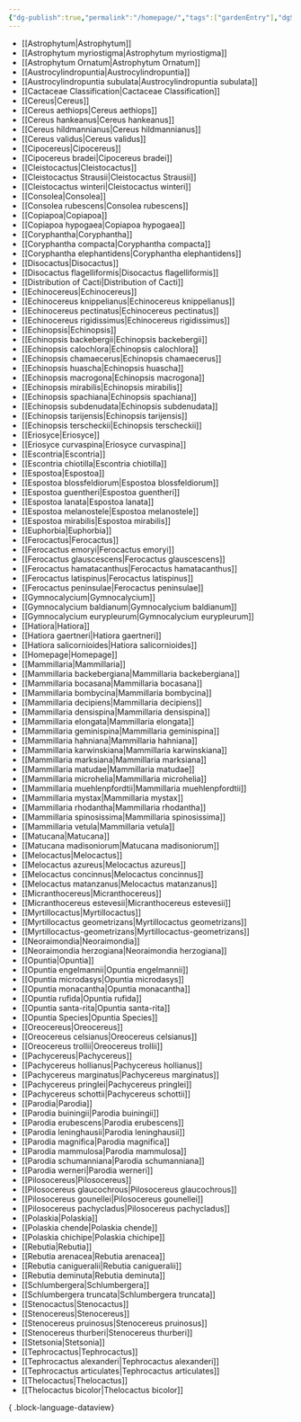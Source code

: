 ```yaml
---
{"dg-publish":true,"permalink":"/homepage/","tags":["gardenEntry"],"dgShowInlineTitle":true,"dgShowFileTree":true,"dgEnableSearch":true}
---
```





- [[Astrophytum\|Astrophytum]]
- [[Astrophytum myriostigma\|Astrophytum myriostigma]]
- [[Astrophytum Ornatum\|Astrophytum Ornatum]]
- [[Austrocylindropuntia\|Austrocylindropuntia]]
- [[Austrocylindropuntia subulata\|Austrocylindropuntia subulata]]
- [[Cactaceae Classification\|Cactaceae Classification]]
- [[Cereus\|Cereus]]
- [[Cereus aethiops\|Cereus aethiops]]
- [[Cereus hankeanus\|Cereus hankeanus]]
- [[Cereus hildmannianus\|Cereus hildmannianus]]
- [[Cereus validus\|Cereus validus]]
- [[Cipocereus\|Cipocereus]]
- [[Cipocereus bradei\|Cipocereus bradei]]
- [[Cleistocactus\|Cleistocactus]]
- [[Cleistocactus Strausii\|Cleistocactus Strausii]]
- [[Cleistocactus winteri\|Cleistocactus winteri]]
- [[Consolea\|Consolea]]
- [[Consolea rubescens\|Consolea rubescens]]
- [[Copiapoa\|Copiapoa]]
- [[Copiapoa hypogaea\|Copiapoa hypogaea]]
- [[Coryphantha\|Coryphantha]]
- [[Coryphantha compacta\|Coryphantha compacta]]
- [[Coryphantha elephantidens\|Coryphantha elephantidens]]
- [[Disocactus\|Disocactus]]
- [[Disocactus flagelliformis\|Disocactus flagelliformis]]
- [[Distribution of Cacti\|Distribution of Cacti]]
- [[Echinocereus\|Echinocereus]]
- [[Echinocereus knippelianus\|Echinocereus knippelianus]]
- [[Echinocereus pectinatus\|Echinocereus pectinatus]]
- [[Echinocereus rigidissimus\|Echinocereus rigidissimus]]
- [[Echinopsis\|Echinopsis]]
- [[Echinopsis backebergii\|Echinopsis backebergii]]
- [[Echinopsis calochlora\|Echinopsis calochlora]]
- [[Echinopsis chamaecerus\|Echinopsis chamaecerus]]
- [[Echinopsis huascha\|Echinopsis huascha]]
- [[Echinopsis macrogona\|Echinopsis macrogona]]
- [[Echinopsis mirabilis\|Echinopsis mirabilis]]
- [[Echinopsis spachiana\|Echinopsis spachiana]]
- [[Echinopsis subdenudata\|Echinopsis subdenudata]]
- [[Echinopsis tarijensis\|Echinopsis tarijensis]]
- [[Echinopsis terscheckii\|Echinopsis terscheckii]]
- [[Eriosyce\|Eriosyce]]
- [[Eriosyce curvaspina\|Eriosyce curvaspina]]
- [[Escontria\|Escontria]]
- [[Escontria chiotilla\|Escontria chiotilla]]
- [[Espostoa\|Espostoa]]
- [[Espostoa blossfeldiorum\|Espostoa blossfeldiorum]]
- [[Espostoa guentheri\|Espostoa guentheri]]
- [[Espostoa lanata\|Espostoa lanata]]
- [[Espostoa melanostele\|Espostoa melanostele]]
- [[Espostoa mirabilis\|Espostoa mirabilis]]
- [[Euphorbia\|Euphorbia]]
- [[Ferocactus\|Ferocactus]]
- [[Ferocactus emoryi\|Ferocactus emoryi]]
- [[Ferocactus glauscescens\|Ferocactus glauscescens]]
- [[Ferocactus hamatacanthus\|Ferocactus hamatacanthus]]
- [[Ferocactus latispinus\|Ferocactus latispinus]]
- [[Ferocactus peninsulae\|Ferocactus peninsulae]]
- [[Gymnocalycium\|Gymnocalycium]]
- [[Gymnocalycium baldianum\|Gymnocalycium baldianum]]
- [[Gymnocalycium eurypleurum\|Gymnocalycium eurypleurum]]
- [[Hatiora\|Hatiora]]
- [[Hatiora gaertneri\|Hatiora gaertneri]]
- [[Hatiora salicornioides\|Hatiora salicornioides]]
- [[Homepage\|Homepage]]
- [[Mammillaria\|Mammillaria]]
- [[Mammillaria backebergiana\|Mammillaria backebergiana]]
- [[Mammillaria bocasana\|Mammillaria bocasana]]
- [[Mammillaria bombycina\|Mammillaria bombycina]]
- [[Mammillaria decipiens\|Mammillaria decipiens]]
- [[Mammillaria densispina\|Mammillaria densispina]]
- [[Mammillaria elongata\|Mammillaria elongata]]
- [[Mammillaria geminispina\|Mammillaria geminispina]]
- [[Mammillaria hahniana\|Mammillaria hahniana]]
- [[Mammillaria karwinskiana\|Mammillaria karwinskiana]]
- [[Mammillaria marksiana\|Mammillaria marksiana]]
- [[Mammillaria matudae\|Mammillaria matudae]]
- [[Mammillaria microhelia\|Mammillaria microhelia]]
- [[Mammillaria muehlenpfordtii\|Mammillaria muehlenpfordtii]]
- [[Mammillaria mystax\|Mammillaria mystax]]
- [[Mammillaria rhodantha\|Mammillaria rhodantha]]
- [[Mammillaria spinosissima\|Mammillaria spinosissima]]
- [[Mammillaria vetula\|Mammillaria vetula]]
- [[Matucana\|Matucana]]
- [[Matucana madisoniorum\|Matucana madisoniorum]]
- [[Melocactus\|Melocactus]]
- [[Melocactus azureus\|Melocactus azureus]]
- [[Melocactus concinnus\|Melocactus concinnus]]
- [[Melocactus matanzanus\|Melocactus matanzanus]]
- [[Micranthocereus\|Micranthocereus]]
- [[Micranthocereus estevesii\|Micranthocereus estevesii]]
- [[Myrtillocactus\|Myrtillocactus]]
- [[Myrtillocactus geometrizans\|Myrtillocactus geometrizans]]
- [[Myrtillocactus-geometrizans\|Myrtillocactus-geometrizans]]
- [[Neoraimondia\|Neoraimondia]]
- [[Neoraimondia herzogiana\|Neoraimondia herzogiana]]
- [[Opuntia\|Opuntia]]
- [[Opuntia engelmannii\|Opuntia engelmannii]]
- [[Opuntia microdasys\|Opuntia microdasys]]
- [[Opuntia monacantha\|Opuntia monacantha]]
- [[Opuntia rufida\|Opuntia rufida]]
- [[Opuntia santa-rita\|Opuntia santa-rita]]
- [[Opuntia Species\|Opuntia Species]]
- [[Oreocereus\|Oreocereus]]
- [[Oreocereus celsianus\|Oreocereus celsianus]]
- [[Oreocereus trollii\|Oreocereus trollii]]
- [[Pachycereus\|Pachycereus]]
- [[Pachycereus hollianus\|Pachycereus hollianus]]
- [[Pachycereus marginatus\|Pachycereus marginatus]]
- [[Pachycereus pringlei\|Pachycereus pringlei]]
- [[Pachycereus schottii\|Pachycereus schottii]]
- [[Parodia\|Parodia]]
- [[Parodia buiningii\|Parodia buiningii]]
- [[Parodia erubescens\|Parodia erubescens]]
- [[Parodia leninghausii\|Parodia leninghausii]]
- [[Parodia magnifica\|Parodia magnifica]]
- [[Parodia mammulosa\|Parodia mammulosa]]
- [[Parodia schumanniana\|Parodia schumanniana]]
- [[Parodia werneri\|Parodia werneri]]
- [[Pilosocereus\|Pilosocereus]]
- [[Pilosocereus glaucochrous\|Pilosocereus glaucochrous]]
- [[Pilosocereus gounellei\|Pilosocereus gounellei]]
- [[Pilosocereus pachycladus\|Pilosocereus pachycladus]]
- [[Polaskia\|Polaskia]]
- [[Polaskia chende\|Polaskia chende]]
- [[Polaskia chichipe\|Polaskia chichipe]]
- [[Rebutia\|Rebutia]]
- [[Rebutia arenacea\|Rebutia arenacea]]
- [[Rebutia canigueralii\|Rebutia canigueralii]]
- [[Rebutia deminuta\|Rebutia deminuta]]
- [[Schlumbergera\|Schlumbergera]]
- [[Schlumbergera truncata\|Schlumbergera truncata]]
- [[Stenocactus\|Stenocactus]]
- [[Stenocereus\|Stenocereus]]
- [[Stenocereus pruinosus\|Stenocereus pruinosus]]
- [[Stenocereus thurberi\|Stenocereus thurberi]]
- [[Stetsonia\|Stetsonia]]
- [[Tephrocactus\|Tephrocactus]]
- [[Tephrocactus alexanderi\|Tephrocactus alexanderi]]
- [[Tephrocactus articulates\|Tephrocactus articulates]]
- [[Thelocactus\|Thelocactus]]
- [[Thelocactus bicolor\|Thelocactus bicolor]]

{ .block-language-dataview}

